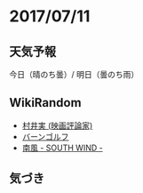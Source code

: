 # 2017/07/11

## 天気予報

今日（晴のち曇）/ 明日（曇のち雨）

## WikiRandom

* [村井実 (映画評論家)](https://ja.wikipedia.org/wiki/%E6%9D%91%E4%BA%95%E5%AE%9F_%28%E6%98%A0%E7%94%BB%E8%A9%95%E8%AB%96%E5%AE%B6%29)
* [バーンゴルフ](https://ja.wikipedia.org/wiki/%E3%83%90%E3%83%BC%E3%83%B3%E3%82%B4%E3%83%AB%E3%83%95)
* [南風 - SOUTH WIND -](https://ja.wikipedia.org/wiki/%E5%8D%97%E9%A2%A8_-_SOUTH_WIND_-)

## 気づき

